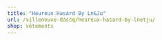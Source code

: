 ```yaml
---
title: "Heureux Hasard By Ln&Ju"
url: /villeneuve-dascq/heureux-hasard-by-lnetju/
shop: vêtements
---
```

